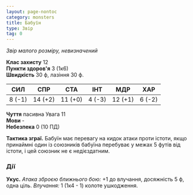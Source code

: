 ```yaml
---
layout: page-nontoc
category: monsters
title: Бабуїн
type: Звір
tag: 0
---
```


_Звір малого розміру, невизначений_  

**Клас захисту** 12    
**Пункти здоров'я** 3 (1к6)    
**Швидкість** 30 ф, лазіння 30 ф.  

| СИЛ    | СПР     | СТА     | ІНТ    | МДР     | ХАР    |
| ------ | ------- | ------- | ------ | ------- | ------ |
| 8 (-1) | 14 (+2) | 11 (+0) | 4 (-3) | 12 (+1) | 6 (-2) |

**Чуття** пасивна Увага 11    
**Мови** -    
**Небезпека** 0 (10 ПД)  

**Тактика зграї.** Бабуїн має перевагу на кидок атаки проти істоти, якщо принаймні один із союзників бабуїна перебуває у межах 5 футів від істоти, і цей союзник не є недієздатним.  

### Дії
**Укус.** _Атака зброєю ближнього бою:_ +1 до влучання, досяжність 5 ф, одна ціль. _Влучання:_ 1 (1к4 - 1) колоте ушкодження. 
